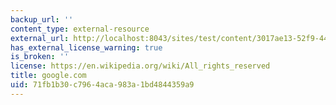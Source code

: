 ```yaml
---
backup_url: ''
content_type: external-resource
external_url: http://localhost:8043/sites/test/content/3017ae13-52f9-442e-b564-9a0ff2ccc6f5/?ocw_resource_link_uuid=3017ae13-52f9-442e-b564-9a0ff2ccc6f5&ocw_resource_link_suffix=
has_external_license_warning: true
is_broken: ''
license: https://en.wikipedia.org/wiki/All_rights_reserved
title: google.com
uid: 71fb1b30-c796-4aca-983a-1bd4844359a9
---
```

